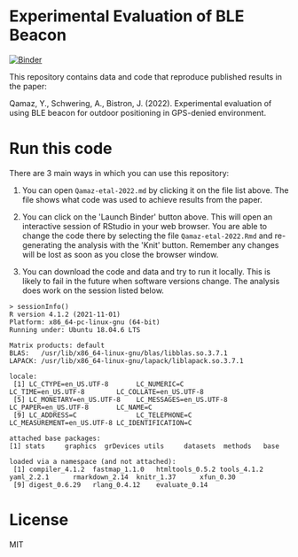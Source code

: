 # Experimental Evaluation of BLE Beacon

[![Binder](https://mybinder.org/badge_logo.svg)](https://mybinder.org/v2/gh/YouQam/experimental-evaluation-ble-beacon/HEAD)

This repository contains data and code that reproduce published results in the paper:

Qamaz, Y., Schwering, A., Bistron, J. (2022). Experimental evaluation of using BLE beacon for outdoor positioning in GPS-denied environment. 

# Run this code

There are 3 main ways in which you can use this repository:

1. You can open `Qamaz-etal-2022.md` by clicking it on the file list above. The file shows what code was used to achieve results from the paper.

2. You can click on the 'Launch Binder' button above. This will open an interactive session of RStudio in your web browser. You are able to change the code there by selecting the file `Qamaz-etal-2022.Rmd` and re-generating the analysis with the 'Knit' button. Remember any changes will be lost as soon as you close the browser window.

3. You can download the code and data and try to run it locally. This is likely to fail in the future when software versions change. The analysis does work on the session listed below.

```
> sessionInfo()
R version 4.1.2 (2021-11-01)
Platform: x86_64-pc-linux-gnu (64-bit)
Running under: Ubuntu 18.04.6 LTS

Matrix products: default
BLAS:   /usr/lib/x86_64-linux-gnu/blas/libblas.so.3.7.1
LAPACK: /usr/lib/x86_64-linux-gnu/lapack/liblapack.so.3.7.1

locale:
 [1] LC_CTYPE=en_US.UTF-8       LC_NUMERIC=C               LC_TIME=en_US.UTF-8        LC_COLLATE=en_US.UTF-8    
 [5] LC_MONETARY=en_US.UTF-8    LC_MESSAGES=en_US.UTF-8    LC_PAPER=en_US.UTF-8       LC_NAME=C                 
 [9] LC_ADDRESS=C               LC_TELEPHONE=C             LC_MEASUREMENT=en_US.UTF-8 LC_IDENTIFICATION=C       

attached base packages:
[1] stats     graphics  grDevices utils     datasets  methods   base     

loaded via a namespace (and not attached):
 [1] compiler_4.1.2  fastmap_1.1.0   htmltools_0.5.2 tools_4.1.2     yaml_2.2.1      rmarkdown_2.14  knitr_1.37      xfun_0.30      
 [9] digest_0.6.29   rlang_0.4.12    evaluate_0.14   
```

# License

MIT
